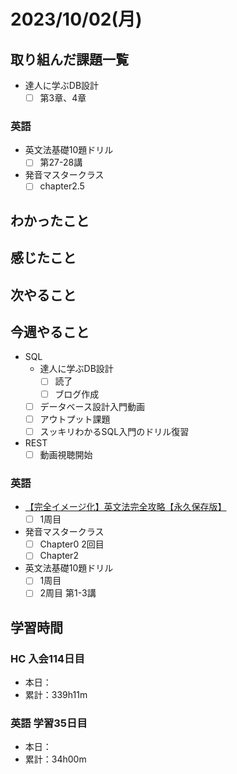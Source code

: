 # 2023/10/02(月)

## 取り組んだ課題一覧

- 達人に学ぶDB設計
  - [ ] 第3章、4章

### 英語

- 英文法基礎10題ドリル
  - [ ] 第27-28講
- 発音マスタークラス
  - [ ] chapter2.5

## わかったこと

## 感じたこと

## 次やること

## 今週やること

- SQL
  - 達人に学ぶDB設計
    - [ ] 読了
    - [ ] ブログ作成
  - [ ] データベース設計入門動画
  - [ ] アウトプット課題
  - [ ] スッキリわかるSQL入門のドリル復習
- REST
  - [ ] 動画視聴開始

### 英語

- [【完全イメージ化】英文法完全攻略【永久保存版】](https://youtu.be/c1xbL9Ql4F0?si=f3kFSn2FOjloqZXc)
  - [ ] 1周目
- 発音マスタークラス
  - [ ] Chapter0 2回目
  - [ ] Chapter2
- 英文法基礎10題ドリル
  - [ ] 1周目
  - [ ] 2周目 第1-3講

## 学習時間

### HC 入会114日目

- 本日：
- 累計：339h11m

### 英語 学習35日目

- 本日：
- 累計：34h00m
